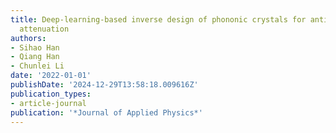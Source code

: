```yaml
---
title: Deep-learning-based inverse design of phononic crystals for anticipated wave
  attenuation
authors:
- Sihao Han
- Qiang Han
- Chunlei Li
date: '2022-01-01'
publishDate: '2024-12-29T13:58:18.009616Z'
publication_types:
- article-journal
publication: '*Journal of Applied Physics*'
---
```

